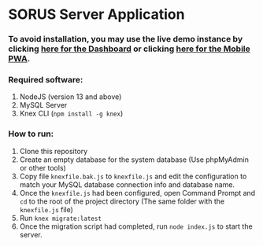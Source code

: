 # SORUS Server Application

### To avoid installation, you may use the live demo instance by clicking [here for the Dashboard](https://sorus-dashboard.web.app) or clicking [here for the Mobile PWA](https://staging-sorus.odellobrien.com).

### Required software:

1. NodeJS (version 13 and above)
2. MySQL Server
3. Knex CLI (`npm install -g knex`)

### How to run:

1. Clone this repository
2. Create an empty database for the system database (Use phpMyAdmin or other tools)
3. Copy file `knexfile.bak.js` to `knexfile.js` and edit the configuration to match your MySQL database connection info and database name.
4. Once the `knexfile.js` had been configured, open Command Prompt and `cd` to the root of the project directory (The same folder with the `knexfile.js` file)
5. Run `knex migrate:latest`
6. Once the migration script had completed, run `node index.js` to start the server.